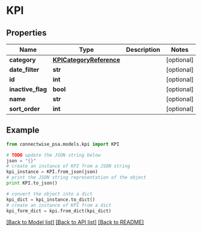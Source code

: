 # KPI


## Properties
Name | Type | Description | Notes
------------ | ------------- | ------------- | -------------
**category** | [**KPICategoryReference**](KPICategoryReference.md) |  | [optional] 
**date_filter** | **str** |  | [optional] 
**id** | **int** |  | [optional] 
**inactive_flag** | **bool** |  | [optional] 
**name** | **str** |  | [optional] 
**sort_order** | **int** |  | [optional] 

## Example

```python
from connectwise_psa.models.kpi import KPI

# TODO update the JSON string below
json = "{}"
# create an instance of KPI from a JSON string
kpi_instance = KPI.from_json(json)
# print the JSON string representation of the object
print KPI.to_json()

# convert the object into a dict
kpi_dict = kpi_instance.to_dict()
# create an instance of KPI from a dict
kpi_form_dict = kpi.from_dict(kpi_dict)
```
[[Back to Model list]](../README.md#documentation-for-models) [[Back to API list]](../README.md#documentation-for-api-endpoints) [[Back to README]](../README.md)


